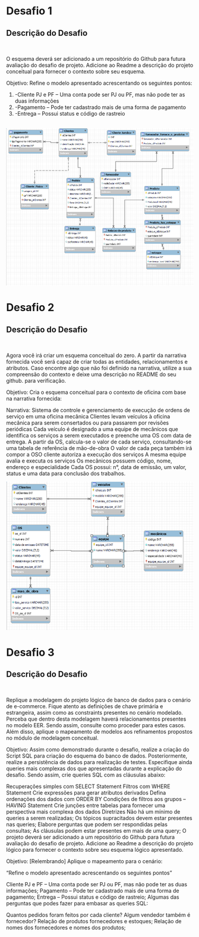 
<h1>Desafio 1</h1>

<h2>Descrição do Desafio</h2>
<br>
<p>O esquema deverá ser adicionado a um repositório do Github para futura avaliação do desafio de projeto.
Adicione ao Readme a descrição do projeto conceitual para fornecer o contexto sobre seu esquema.</p>
<p>Objetivo:
Refine o modelo apresentado acrescentando os seguintes pontos:</p>
 <ol>
  <li> -Cliente PJ e PF – Uma conta pode ser PJ ou PF, mas não pode ter as duas informações </li>
  <li> -Pagamento – Pode ter cadastrado mais de uma forma de pagamento </li>
  <li> -Entrega – Possui status e código de rastreio </li>
 </ol>
 <br>
 <img src="https://github.com/JuliaMoonCrystal/Dev_2022/blob/main/Database%20Experience/Desafios/imagem_desafio_1.PNG?raw=true">
 
<h1>Desafio 2</h1>
<h2>Descrição do Desafio</h2>
<br>
<p>Agora você irá criar um esquema conceitual do zero. A partir da narrativa fornecida você será capaz de criar todas as entidades,
relacionamentos e atributos. Caso encontre algo que não foi definido na narrativa,
utilize a sua compreensão do contexto e deixe uma descrição no README do seu github. para verificação.</p>
<p>Objetivo:
Cria o esquema conceitual para o contexto de oficina com base na narrativa fornecida:</p>
<p>Narrativa:
Sistema de controle e gerenciamento de execução de ordens de serviço em uma oficina mecânica
Clientes levam veículos à oficina mecânica para serem consertados ou para passarem por revisões  periódicas
Cada veículo é designado a uma equipe de mecânicos que identifica os serviços a serem executados e preenche uma OS com data de entrega.
A partir da OS, calcula-se o valor de cada serviço, consultando-se uma tabela de referência de mão-de-obra
O valor de cada peça também irá compor a OSO cliente autoriza a execução dos serviços
A mesma equipe avalia e executa os serviços
Os mecânicos possuem código, nome, endereço e especialidade
Cada OS possui: n°, data de emissão, um valor, status e uma data para conclusão dos trabalhos.</p>
<img src="https://github.com/JuliaMoonCrystal/Dev_2022/blob/main/Database%20Experience/Desafios/imagem_desafio_2.PNG?raw=true">

<h1>Desafio 3</h1>
<h2>Descrição do Desafio</h2>
<br>
<p>Replique a modelagem do projeto lógico de banco de dados para o cenário de e-commerce. Fique atento as definições de chave primária e estrangeira,
 assim como as constraints presentes no cenário modelado. Perceba que dentro desta modelagem haverá relacionamentos presentes no modelo EER. Sendo assim,
 consulte como proceder para estes casos. Além disso, aplique o mapeamento de modelos aos refinamentos propostos no módulo de modelagem conceitual.</p>
<p>Objetivo:
 Assim como demonstrado durante o desafio, realize a criação do Script SQL para criação do esquema do banco de dados. Posteriormente,
 realize a persistência de dados para realização de testes. Especifique ainda queries mais complexas dos que apresentadas durante a explicação do desafio.
 Sendo assim, crie queries SQL com as cláusulas abaixo:</p>
 <p>
 Recuperações simples com SELECT Statement
Filtros com WHERE Statement
Crie expressões para gerar atributos derivados
Defina ordenações dos dados com ORDER BY
Condições de filtros aos grupos – HAVING Statement
Crie junções entre tabelas para fornecer uma perspectiva mais complexa dos dados
Diretrizes
Não há um mínimo de queries a serem realizadas;
Os tópicos supracitados devem estar presentes nas queries;
Elabore perguntas que podem ser respondidas pelas consultas;
As cláusulas podem estar presentes em mais de uma query;
O projeto deverá ser adicionado a um repositório do Github para futura avaliação do desafio de projeto. Adicione ao Readme a descrição do projeto lógico para fornecer o contexto sobre seu esquema lógico apresentado.

Objetivo:
[Relembrando] Aplique o mapeamento para o  cenário:

“Refine o modelo apresentado acrescentando os seguintes pontos”

Cliente PJ e PF – Uma conta pode ser PJ ou PF, mas não pode ter as duas informações;
Pagamento – Pode ter cadastrado mais de uma forma de pagamento;
Entrega – Possui status e código de rastreio;
Algumas das perguntas que podes fazer para embasar as queries SQL:

Quantos pedidos foram feitos por cada cliente?
Algum vendedor também é fornecedor?
Relação de produtos fornecedores e estoques;
Relação de nomes dos fornecedores e nomes dos produtos;
 </p>
 



